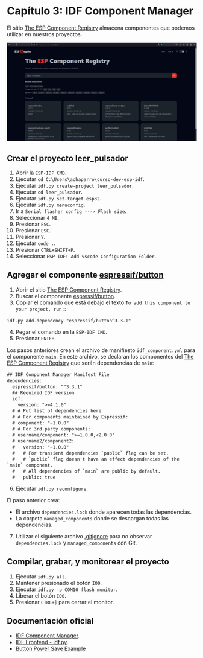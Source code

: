 # Capítulo 3: IDF Component Manager

El sitio [The ESP Component Registry](https://components.espressif.com/) almacena componentes que podemos utilizar en nuestros proyectos.

![The ESP Component Registry](the_esp_component_registry.png)

## Crear el proyecto **leer_pulsador**

1. Abrir la `ESP-IDF CMD`.
2. Ejecutar `cd C:\Users\achaparro\curso-dev-esp-idf`.
3. Ejecutar `idf.py create-project leer_pulsador`.
4. Ejecutar `cd leer_pulsador`.
5. Ejecutar `idf.py set-target esp32`.
6. Ejecutar `idf.py menuconfig`.
7. Ir a `Serial flasher config ---> Flash size`.
8. Seleccionar `4 MB`.
9. Presionar `ESC`.
10. Presionar `ESC`.
11. Presionar `Y`.
12. Ejecutar `code .`.
13. Presionar `CTRL+SHIFT+P`.
14. Seleccionar `ESP-IDF: Add vscode Configuration Folder`.

## Agregar el componente [espressif/button](https://components.espressif.com/components/espressif/button/versions/3.3.1)

1. Abrir el sitio [The ESP Component Registry](https://components.espressif.com/).
2. Buscar el componente [espressif/button](https://components.espressif.com/components/espressif/button/versions/3.3.1).
3. Copiar el comando que está debajo el texto `To add this component to your project, run:`:

```
idf.py add-dependency "espressif/button^3.3.1"
```

4. Pegar el comando en la `ESP-IDF CMD`.
5. Presionar `ENTER`.

Los pasos anteriores crean el archivo de manifiesto `idf_component.yml` para el componente `main`. En este archivo, se declaran los componentes del [The ESP Component Registry](https://components.espressif.com/) que serán dependencias de `main`:

```
## IDF Component Manager Manifest File
dependencies:
  espressif/button: "^3.3.1"
  ## Required IDF version
  idf:
    version: ">=4.1.0"
  # # Put list of dependencies here
  # # For components maintained by Espressif:
  # component: "~1.0.0"
  # # For 3rd party components:
  # username/component: ">=1.0.0,<2.0.0"
  # username2/component2:
  #   version: "~1.0.0"
  #   # For transient dependencies `public` flag can be set.
  #   # `public` flag doesn't have an effect dependencies of the `main` component.
  #   # All dependencies of `main` are public by default.
  #   public: true

```

6. Ejecutar `idf.py reconfigure`.

El paso anterior crea:

- El archivo `dependencies.lock` donde aparecen todas las dependencias.
- La carpeta `managed_components` donde se descargan todas las dependencias.

7. Utilizar el siguiente archivo [.gitignore](https://github.com/espressif/esp-idf/blob/release/v5.2/.gitignore) para no observar `dependencies.lock` y `managed_components` con Git.

## Compilar, grabar, y monitorear el proyecto

1. Ejecutar `idf.py all`.
2. Mantener presionado el botón `IO0`.
3. Ejecutar `idf.py -p COM10 flash monitor`.
4. Liberar el botón `IO0`.
5. Presionar `CTRL+]` para cerrar el monitor.

## Documentación oficial

- [IDF Component Manager](https://docs.espressif.com/projects/esp-idf/en/v5.2.2/esp32/api-guides/tools/idf-component-manager.html).
- [IDF Frontend - idf.py](https://docs.espressif.com/projects/esp-idf/en/v5.2.2/esp32/api-guides/tools/idf-py.html).
- [Button Power Save Example](https://github.com/espressif/esp-iot-solution/blob/master/examples/get-started/button_power_save/main/main.c)
